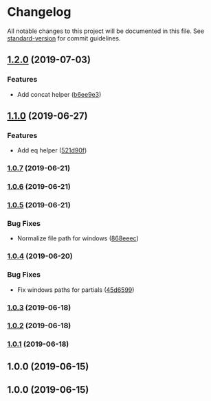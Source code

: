 # Changelog

All notable changes to this project will be documented in this file. See [standard-version](https://github.com/conventional-changelog/standard-version) for commit guidelines.

## [1.2.0](https://github.com/javipuche/maquetus/compare/v1.1.0...v1.2.0) (2019-07-03)


### Features

* Add concat helper ([b6ee9e3](https://github.com/javipuche/maquetus/commit/b6ee9e3))



## [1.1.0](https://github.com/javipuche/maquetus/compare/v1.0.7...v1.1.0) (2019-06-27)


### Features

* Add eq helper ([521d90f](https://github.com/javipuche/maquetus/commit/521d90f))



### [1.0.7](https://github.com/javipuche/maquetus/compare/v1.0.6...v1.0.7) (2019-06-21)



### [1.0.6](https://github.com/javipuche/maquetus/compare/v1.0.5...v1.0.6) (2019-06-21)



### [1.0.5](https://github.com/javipuche/maquetus/compare/v1.0.4...v1.0.5) (2019-06-21)


### Bug Fixes

* Normalize file path for windows ([868eeec](https://github.com/javipuche/maquetus/commit/868eeec))



### [1.0.4](https://github.com/javipuche/maquetus/compare/v1.0.3...v1.0.4) (2019-06-20)


### Bug Fixes

* Fix windows paths for partials ([45d6599](https://github.com/javipuche/maquetus/commit/45d6599))



### [1.0.3](https://github.com/javipuche/maquetus/compare/v1.0.2...v1.0.3) (2019-06-18)



### [1.0.2](https://github.com/javipuche/maquetus/compare/v1.0.0...v1.0.2) (2019-06-18)



### [1.0.1](https://github.com/javipuche/maquetus/compare/v1.0.0...v1.0.1) (2019-06-18)



## 1.0.0 (2019-06-15)



## 1.0.0 (2019-06-15)
